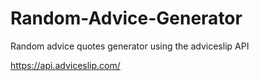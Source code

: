 # Random-Advice-Generator

Random advice quotes generator using the adviceslip API

https://api.adviceslip.com/
